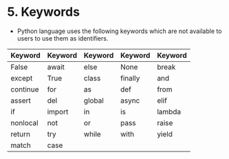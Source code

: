 # 5. Keywords

- Python language uses the following keywords which are not available to users to use them as identifiers.

| Keyword   | Keyword   | Keyword   | Keyword   | Keyword   |
|-----------|-----------|-----------|-----------|-----------|
| False     | await     | else      | None      | break     |
| except    | True      | class     | finally   | and       |
| continue  | for       | as        | def       | from      |
| assert    | del       | global    | async     | elif      |
| if        | import    | in        | is        | lambda    |
| nonlocal  | not       | or        | pass      | raise     |
| return    | try       | while     | with      | yield     |
| match     | case      |           |           |           |
